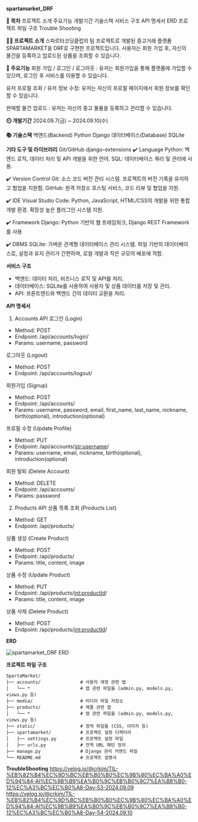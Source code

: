 **spartamarket_DRF**

**📖 목차**
프로젝트 소개
주요기능
개발기간
기술스택
서비스 구조
API 명세서
ERD
프로젝트 파일 구조
Trouble Shooting


**👨‍🏫 프로젝트 소개**
스파르타코딩클럽의 팀 프로젝트로 개발된 중고거래 플랫폼 SPARTAMARKET을 DRF로 구현한 프로젝트입니다. 사용자는 회원 가입 후, 자신의 물건을 등록하고 업로드된 상품을 조회할 수 있습니다.

**💜 주요기능**
회원 가입 / 로그인 / 로그아웃 : 유저는 회원가입을 통해 플랫폼에 가입할 수 있으며, 로그인 후 서비스를 이용할 수 있습니다.

유저 프로필 조회 / 유저 정보 수정: 유저는 자신의 프로필 페이지에서 회원 정보를 확인할 수 있습니다.

판매할 물건 업로드 : 유저는 자신의 중고 물품을 등록하고 관리할 수 있습니다.


**⏲️ 개발기간**
2024.09.7(금) ~ 2024.09.10(수)


**📚️ 기술스택**
백엔드(Backend)
Python
Django
데이터베이스(Database)
SQLite

**기타 도구 및 라이브러리**
Git/GitHub
django-extensions
✔️ Language
Python: 백엔드 로직, 데이터 처리 및 API 개발을 위한 언어.
SQL: 데이터베이스 쿼리 및 관리에 사용.

✔️ Version Control
Git: 소스 코드 버전 관리 시스템. 프로젝트의 버전 기록을 유지하고 협업을 지원함.
GitHub: 원격 저장소 호스팅 서비스, 코드 리뷰 및 협업을 지원.

✔️ IDE
Visual Studio Code: Python, JavaScript, HTML/CSS의 개발을 위한 통합 개발 환경. 확장성 높은 플러그인 시스템 지원.

✔️ Framework
Django: Python 기반의 웹 프레임워크, Django REST Framework를 사용

✔️ DBMS
SQLite: 가벼운 관계형 데이터베이스 관리 시스템. 파일 기반의 데이터베이스로, 설정과 유지 관리가 간편하며, 로컬 개발과 작은 규모의 배포에 적합.


**서비스 구조**
- 백엔드: 데이터 처리, 비즈니스 로직 및 API를 처리.
- 데이터베이스: SQLite를 사용하여 사용자 및 상품 데이터를 저장 및 관리.
- API: 프론트엔드와 백엔드 간의 데이터 교환을 처리.


**API 명세서**
1. Accounts API
로그인 (Login)
- Method: POST
- Endpoint: /api/accounts/login/
- Params: username, password

로그아웃 (Logout)
- Method: POST
- Endpoint: /api/accounts/logout/

회원가입 (Signup)
- Method: POST
- Endpoint: /api/accounts/
- Params: username, password, email, first_name, last_name, nickname, birth(optional), introduction(optional)

프로필 수정 (Update Profile)
- Method: PUT
- Endpoint: /api/accounts/<str:username>/
- Params: username, email, nickname, birth(optional), introduction(optional)

회원 탈퇴 (Delete Account)
- Method: DELETE
- Endpoint: /api/accounts/
- Params: password


2. Products API
상품 목록 조회 (Products List)
- Method: GET
- Endpoint: /api/products/

상품 생성 (Create Product)
- Method: POST
- Endpoint: /api/products/
- Params: title, content, image

상품 수정 (Update Product)
- Method: PUT
- Endpoint: /api/products/<int:productId>/
- Params: title, content, image

상품 삭제 (Delete Product)
- Method: POST
- Endpoint: /api/products/<int:productId>/


**ERD**

![spartamarket_DRF ERD](https://github.com/user-attachments/assets/68fa5fdd-6d6f-4cee-b664-a178e268a664)


**프로젝트 파일 구조**
```
SpartaMarket/
├── accounts/               # 사용자 계정 관련 앱
│   └── *                   # 앱 관련 파일들 (admin.py, models.py, views.py 등)
├── media/                  # 미디어 파일 저장소
├── products/               # 제품 관련 앱
│   └── *                   # 앱 관련 파일들 (admin.py, models.py, views.py 등)
├── static/                 # 정적 파일들 (CSS, 이미지 등)
├── spartamarket/           # 프로젝트 설정 디렉터리
│   ├── settings.py         # 프로젝트 설정 파일
│   ├── urls.py             # 전역 URL 패턴 정의
├── manage.py               # Django 관리 커맨드 파일
└── README.md               # 프로젝트 설명서
```
**TroubleShooting**
https://velog.io/@crkim/TIL-%EB%82%B4%EC%9D%BC%EB%B0%B0%EC%9B%80%EC%BA%A0%ED%94%84-AI%EC%9B%B9%EA%B0%9C%EB%B0%9C7%EA%B8%B0-12%EC%A3%BC%EC%B0%A8-Day-53-2024.09.09
https://velog.io/@crkim/TIL-%EB%82%B4%EC%9D%BC%EB%B0%B0%EC%9B%80%EC%BA%A0%ED%94%84-AI%EC%9B%B9%EA%B0%9C%EB%B0%9C7%EA%B8%B0-12%EC%A3%BC%EC%B0%A8-Day-54-2024.09.10
